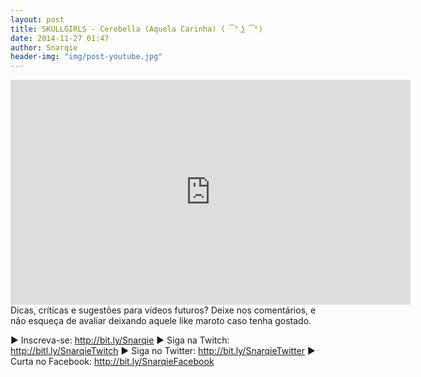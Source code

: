 ```yaml
---
layout: post
title: SKULLGIRLS - Cerebella (Aquela Carinha) ( ͡° ͜ʖ ͡°)
date: 2014-11-27 01:47
author: Snarqie
header-img: "img/post-youtube.jpg"
---
```

<iframe width="640" height="360" src="https://www.youtube.com/watch?v=7EF-xIudrOo?rel=0&amp;showinfo=0" frameborder="0" allowfullscreen></iframe>
Dicas, críticas e sugestões para vídeos futuros? Deixe nos comentários, e não esqueça de avaliar deixando aquele like maroto caso tenha gostado.

▶ Inscreva-se: <a href="http://bit.ly/Snarqie">http://bit.ly/Snarqie</a>
▶ Siga na Twitch: <a href="http://bitl.ly/SnarqieTwitch">http://bitl.ly/SnarqieTwitch</a>
▶ Siga no Twitter: <a href="http://bit.ly/SnarqieTwitter">http://bit.ly/SnarqieTwitter</a>
▶ Curta no Facebook: <a href="http://bit.ly/SnarqieFacebook">http://bit.ly/SnarqieFacebook</a>